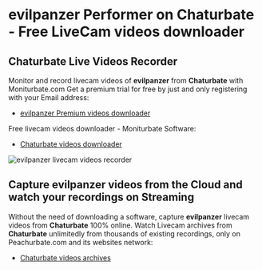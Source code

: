 # evilpanzer Performer on Chaturbate - Free LiveCam videos downloader

## Chaturbate Live Videos Recorder

Monitor and record livecam videos of **evilpanzer** from **Chaturbate** with Moniturbate.com
Get a premium trial for free by just and only registering with your Email address:
* [evilpanzer Premium videos downloader](https://moniturbate.com/request-demo-licence-key.html)

Free livecam videos downloader - Moniturbate Software:
* [Chaturbate videos downloader](https://moniturbate.com/moniturbate-download-software.html)

![evilpanzer livecam videos recorder](https://peachurnet.com/templates/moniturbate-software.png)


## Capture evilpanzer videos from the Cloud and watch your recordings on Streaming

Without the need of downloading a software, capture **evilpanzer** livecam videos from **Chaturbate** 100% online.
Watch Livecam archives from **Chaturbate** unlimitedly from thousands of existing recordings, only on Peachurbate.com and its websites network:
* [Chaturbate videos archives](https://peachurnet.com/)